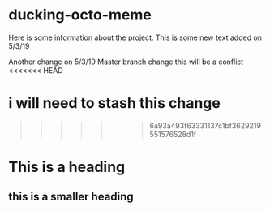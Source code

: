 # ducking-octo-meme

Here is some information about the project.
This is some new text added on 5/3/19

Another change on 5/3/19
Master branch change
this will be a conflict
<<<<<<< HEAD

i will need to stash this change
=======
>>>>>>> 6a93a493f63331137c1bf3629219551576528d1f

# This is a heading

## this is a smaller heading
